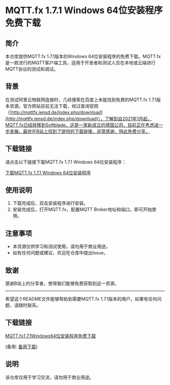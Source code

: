 # MQTT.fx 1.7.1 Windows 64位安装程序免费下载

## 简介

本仓库提供MQTT.fx 1.7.1版本的Windows 64位安装程序的免费下载。MQTT.fx是一款流行的MQTT客户端工具，适用于开发者和测试人员在本地或云端进行MQTT协议的测试和调试。

## 背景

在测试阿里云物联网连接时，几经搜索在百度上未能找到免费的MQTT.fx 1.7.1版本资源。官方网站目前无法下载，经过查询官网（[http://mqttfx.jensd.de/index.php/download](http://mqttfx.jensd.de/index.php/download)），了解到自2021年1月起，MQTT.fx已经转移到Softblade，这是一家新成立的德国公司，目前正在考虑进一步发展。最终在B站上找到了提供的下载链接，非常感谢，特此免费分享。

## 下载链接

请点击以下链接下载MQTT.fx 1.7.1 Windows 64位安装程序：

[下载MQTT.fx 1.7.1 Windows 64位安装程序](./mqttfx-1.7.1-windows-64.exe)

## 使用说明

1. 下载完成后，双击安装程序进行安装。
2. 安装完成后，打开MQTT.fx，配置MQTT Broker地址和端口，即可开始使用。

## 注意事项

- 本资源仅供学习和测试使用，请勿用于商业用途。
- 如有任何问题或建议，欢迎在仓库中提出Issue。

## 致谢

感谢B站上的分享者，使得我们能够免费获取到这一资源。

---

希望这个README文件能够帮助到需要MQTT.fx 1.7.1版本的用户。如果有任何问题，请随时联系。

## 下载链接
[MQTT.fx1.7.1Windows64位安装程序免费下载](https://pan.quark.cn/s/73e2cd2b3f9d) 

(备用: [备用下载](https://pan.baidu.com/s/1m2WJJGo79B0AhAk_Y41bnA?pwd=9yxu))

## 说明

该仓库仅用于学习交流，请勿用于商业用途。
